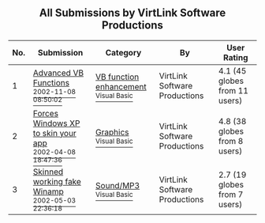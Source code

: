 ﻿<div align="center">

## All Submissions by VirtLink Software Productions

</div>

No.  | Submission | Category | By   | User Rating
---- | ---------- | -------- | ---- | -----------
1 | [Advanced VB Functions<br /><sup>2002-11-08 08:50:02</sup>](https://github.com/Planet-Source-Code/virtlink-software-productions-advanced-vb-functions__1-40516) | [VB function enhancement<br /><sup>Visual Basic</sup>](../ByCategory/vb-function-enhancement__1-25.md) | VirtLink Software Productions | 4.1 (45 globes from 11 users)
2 | [Forces Windows XP to skin your app<br /><sup>2002-04-08 18:47:36</sup>](https://github.com/Planet-Source-Code/virtlink-software-productions-forces-windows-xp-to-skin-your-app__1-33755) | [Graphics<br /><sup>Visual Basic</sup>](../ByCategory/graphics__1-46.md) | VirtLink Software Productions | 4.8 (38 globes from 8 users)
3 | [Skinned working fake Winamp<br /><sup>2002-05-03 22:36:18</sup>](https://github.com/Planet-Source-Code/virtlink-software-productions-skinned-working-fake-winamp__1-34436) | [Sound/MP3<br /><sup>Visual Basic</sup>](../ByCategory/sound-mp3__1-45.md) | VirtLink Software Productions | 2.7 (19 globes from 7 users)
